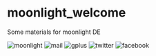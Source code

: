 moonlight_welcome
=================

Some materials for moonlight DE

[moonlight]: http://seosova.ru/moonlight/img/logo-welcome.png
[mail]: http://seosova.ru/moonlight/img/logo-mail.png
[gplus]: http://seosova.ru/moonlight/img/logo-gplus.png
[twitter]: http://seosova.ru/moonlight/img/logo-twitter.png
[facebook]: http://seosova.ru/moonlight/img/logo-facebook.png

![moonlight]
![mail]
![gplus]
![twitter]
![facebook]

